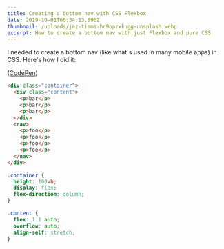 ```yaml
---
title: Creating a bottom nav with CSS Flexbox
date: 2019-10-01T00:34:13.696Z
thumbnail: /uploads/jez-timms-hc9opzxkugg-unsplash.webp
excerpt: How to create a bottom nav with just Flexbox and pure CSS
---
```

I needed to create a bottom nav (like what's used in many mobile apps) in CSS. Here's how I did it:

([CodePen](https://codepen.io/spiffytech/pen/GRKbyjg))

```html
<div class="container">
  <div class="content">
    <p>bar</p>
    <p>bar</p>
    <p>bar</p>
  </div>
  <nav>
    <p>foo</p>
    <p>foo</p>
    <p>foo</p>  
    <p>foo</p>
  </nav>
</div>
```

```css
.container {
  height: 100vh;
  display: flex;
  flex-direction: column;
}

.content {
  flex: 1 1 auto;
  overflow: auto;
  align-self: stretch;
}
```
